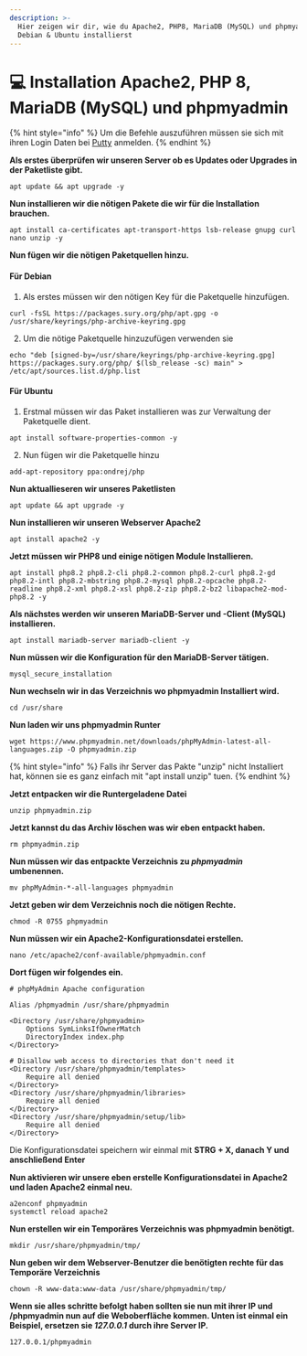 ```yaml
---
description: >-
  Hier zeigen wir dir, wie du Apache2, PHP8, MariaDB (MySQL) und phpmyadmin auf
  Debian & Ubuntu installierst
---
```


# 💻 Installation Apache2, PHP 8, MariaDB (MySQL) und phpmyadmin

{% hint style="info" %}
Um die Befehle auszuführen müssen sie sich mit ihren Login Daten bei [Putty](https://www.chiark.greenend.org.uk/\~sgtatham/putty/latest.html) anmelden.
{% endhint %}

**Als erstes überprüfen wir unseren Server ob es Updates oder Upgrades in der Paketliste gibt.**

```
apt update && apt upgrade -y
```

**Nun installieren wir die nötigen Pakete die wir für die Installation brauchen.**

```
apt install ca-certificates apt-transport-https lsb-release gnupg curl nano unzip -y
```

**Nun fügen wir die nötigen Paketquellen hinzu.**

#### Für Debian

1. Als erstes müssen wir den nötigen Key für die Paketquelle hinzufügen.&#x20;

```
curl -fsSL https://packages.sury.org/php/apt.gpg -o /usr/share/keyrings/php-archive-keyring.gpg
```

2. Um die nötige Paketquelle hinzuzufügen verwenden sie

```
echo "deb [signed-by=/usr/share/keyrings/php-archive-keyring.gpg] https://packages.sury.org/php/ $(lsb_release -sc) main" > /etc/apt/sources.list.d/php.list
```

#### Für Ubuntu

1. Erstmal müssen wir das Paket installieren was zur Verwaltung der Paketquelle dient.

```
apt install software-properties-common -y
```

2. Nun fügen wir die Paketquelle hinzu&#x20;

```
add-apt-repository ppa:ondrej/php
```

**Nun aktuallieseren wir unseres Paketlisten**

```
apt update && apt upgrade -y
```

**Nun installieren wir unseren Webserver Apache2**

```
apt install apache2 -y
```

**Jetzt müssen wir PHP8 und einige nötigen Module Installieren.**

```
apt install php8.2 php8.2-cli php8.2-common php8.2-curl php8.2-gd php8.2-intl php8.2-mbstring php8.2-mysql php8.2-opcache php8.2-readline php8.2-xml php8.2-xsl php8.2-zip php8.2-bz2 libapache2-mod-php8.2 -y
```

**Als nächstes werden wir unseren MariaDB-Server und -Client (MySQL) installieren.**

```
apt install mariadb-server mariadb-client -y
```

**Nun müssen wir die Konfiguration für den MariaDB-Server tätigen.**

```
mysql_secure_installation
```

**Nun wechseln wir in das Verzeichnis wo phpmyadmin Installiert wird.**

```
cd /usr/share
```

**Nun laden wir uns phpmyadmin Runter**

```
wget https://www.phpmyadmin.net/downloads/phpMyAdmin-latest-all-languages.zip -O phpmyadmin.zip
```

{% hint style="info" %}
Falls ihr Server das Pakte "unzip" nicht Installiert hat, können sie es ganz einfach mit "apt install unzip" tuen.
{% endhint %}

**Jetzt entpacken wir die Runtergeladene Datei**

```
unzip phpmyadmin.zip
```

**Jetzt kannst du das Archiv löschen was wir eben entpackt haben.**

```
rm phpmyadmin.zip
```

**Nun müssen wir das entpackte Verzeichnis zu **_**phpmyadmin**_** umbenennen.**

```
mv phpMyAdmin-*-all-languages phpmyadmin
```

**Jetzt geben wir dem Verzeichnis noch die nötigen Rechte.**&#x20;

```
chmod -R 0755 phpmyadmin
```

**Nun müssen wir ein Apache2-Konfigurationsdatei erstellen.**&#x20;

```
nano /etc/apache2/conf-available/phpmyadmin.conf
```

**Dort fügen wir folgendes ein.**

```
# phpMyAdmin Apache configuration

Alias /phpmyadmin /usr/share/phpmyadmin

<Directory /usr/share/phpmyadmin>
    Options SymLinksIfOwnerMatch
    DirectoryIndex index.php
</Directory>

# Disallow web access to directories that don't need it
<Directory /usr/share/phpmyadmin/templates>
    Require all denied
</Directory>
<Directory /usr/share/phpmyadmin/libraries>
    Require all denied
</Directory>
<Directory /usr/share/phpmyadmin/setup/lib>
    Require all denied
</Directory>
```

Die Konfigurationsdatei speichern wir einmal mit **STRG + X, danach Y und anschließend Enter**

**Nun aktivieren wir unsere eben erstelle Konfigurationsdatei in Apache2 und laden Apache2 einmal neu.**

```
a2enconf phpmyadmin
systemctl reload apache2
```

**Nun erstellen wir ein Temporäres Verzeichnis was phpmyadmin benötigt.**

```
mkdir /usr/share/phpmyadmin/tmp/
```

**Nun geben wir dem Webserver-Benutzer die benötigten rechte für das Temporäre Verzeichnis**

```
chown -R www-data:www-data /usr/share/phpmyadmin/tmp/
```

**Wenn sie alles schritte befolgt haben sollten sie nun mit ihrer IP und /phpmyadmin nun auf die Weboberfläche kommen. Unten ist einmal ein Beispiel, ersetzen sie **_**127.0.0.1**_** durch ihre Server IP.**

```
127.0.0.1/phpmyadmin
```
